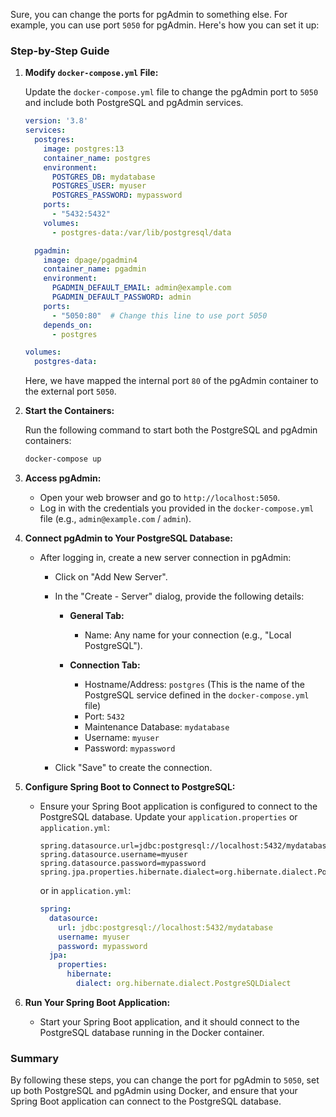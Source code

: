 Sure, you can change the ports for pgAdmin to something else. For example, you can use port `5050` for pgAdmin. Here's how you can set it up:

### Step-by-Step Guide

1. **Modify `docker-compose.yml` File:**

   Update the `docker-compose.yml` file to change the pgAdmin port to `5050` and include both PostgreSQL and pgAdmin services.

   ```yaml
   version: '3.8'
   services:
     postgres:
       image: postgres:13
       container_name: postgres
       environment:
         POSTGRES_DB: mydatabase
         POSTGRES_USER: myuser
         POSTGRES_PASSWORD: mypassword
       ports:
         - "5432:5432"
       volumes:
         - postgres-data:/var/lib/postgresql/data

     pgadmin:
       image: dpage/pgadmin4
       container_name: pgadmin
       environment:
         PGADMIN_DEFAULT_EMAIL: admin@example.com
         PGADMIN_DEFAULT_PASSWORD: admin
       ports:
         - "5050:80"  # Change this line to use port 5050
       depends_on:
         - postgres

   volumes:
     postgres-data:
   ```

   Here, we have mapped the internal port `80` of the pgAdmin container to the external port `5050`.

2. **Start the Containers:**

   Run the following command to start both the PostgreSQL and pgAdmin containers:

   ```sh
   docker-compose up
   ```

3. **Access pgAdmin:**

   - Open your web browser and go to `http://localhost:5050`.
   - Log in with the credentials you provided in the `docker-compose.yml` file (e.g., `admin@example.com` / `admin`).

4. **Connect pgAdmin to Your PostgreSQL Database:**

   - After logging in, create a new server connection in pgAdmin:
     - Click on "Add New Server".
     - In the "Create - Server" dialog, provide the following details:

       - **General Tab:**
         - Name: Any name for your connection (e.g., "Local PostgreSQL").

       - **Connection Tab:**
         - Hostname/Address: `postgres` (This is the name of the PostgreSQL service defined in the `docker-compose.yml` file)
         - Port: `5432`
         - Maintenance Database: `mydatabase`
         - Username: `myuser`
         - Password: `mypassword`

     - Click "Save" to create the connection.

5. **Configure Spring Boot to Connect to PostgreSQL:**

   - Ensure your Spring Boot application is configured to connect to the PostgreSQL database. Update your `application.properties` or `application.yml`:

     ```properties
     spring.datasource.url=jdbc:postgresql://localhost:5432/mydatabase
     spring.datasource.username=myuser
     spring.datasource.password=mypassword
     spring.jpa.properties.hibernate.dialect=org.hibernate.dialect.PostgreSQLDialect
     ```

     or in `application.yml`:

     ```yaml
     spring:
       datasource:
         url: jdbc:postgresql://localhost:5432/mydatabase
         username: myuser
         password: mypassword
       jpa:
         properties:
           hibernate:
             dialect: org.hibernate.dialect.PostgreSQLDialect
     ```

6. **Run Your Spring Boot Application:**

   - Start your Spring Boot application, and it should connect to the PostgreSQL database running in the Docker container.

### Summary

By following these steps, you can change the port for pgAdmin to `5050`, set up both PostgreSQL and pgAdmin using Docker, and ensure that your Spring Boot application can connect to the PostgreSQL database.